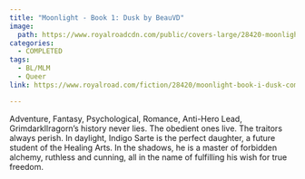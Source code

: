 ```yaml
---
title: "Moonlight - Book 1: Dusk by BeauVD"
image:
  path: https://www.royalroadcdn.com/public/covers-large/28420-moonlight-book-i-dusk-completed.jpg
categories:
  - COMPLETED
tags:
  - BL/MLM
  - Queer
link: https://www.royalroad.com/fiction/28420/moonlight-book-i-dusk-completed

---
```

Adventure, Fantasy, Psychological, Romance, Anti-Hero Lead, GrimdarkIlragorn’s history never lies. The obedient ones live. The traitors always perish. In daylight, Indigo Sarte is the perfect daughter, a future student of the Healing Arts. In the shadows, he is a master of forbidden alchemy, ruthless and cunning, all in the name of fulfilling his wish for true freedom.

